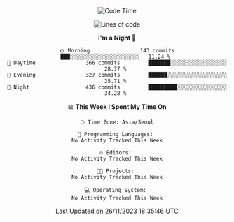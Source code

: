 <div align=center>
 
<!--START_SECTION:waka-->
![Code Time](http://img.shields.io/badge/Code%20Time-389%20hrs%2029%20mins-blue)

![Lines of code](https://img.shields.io/badge/From%20Hello%20World%20I%27ve%20Written-3.2%20million%20lines%20of%20code-blue)

**I'm a Night 🦉** 

```text
🌞 Morning                143 commits         ███░░░░░░░░░░░░░░░░░░░░░░   11.24 % 
🌆 Daytime                366 commits         ███████░░░░░░░░░░░░░░░░░░   28.77 % 
🌃 Evening                327 commits         ██████░░░░░░░░░░░░░░░░░░░   25.71 % 
🌙 Night                  436 commits         █████████░░░░░░░░░░░░░░░░   34.28 % 
```


📊 **This Week I Spent My Time On** 

```text
🕑︎ Time Zone: Asia/Seoul

💬 Programming Languages: 
No Activity Tracked This Week

🔥 Editors: 
No Activity Tracked This Week

🐱‍💻 Projects: 
No Activity Tracked This Week

💻 Operating System: 
No Activity Tracked This Week
```


 Last Updated on 26/11/2023 18:35:46 UTC
<!--END_SECTION:waka-->
 </div>
